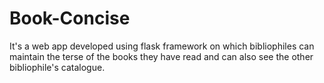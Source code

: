 # Book-Concise

It's a web app developed using flask framework on which bibliophiles can maintain the terse of the books they have read and can also see the other bibliophile's catalogue.
